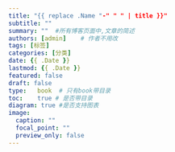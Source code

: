 ```yaml
---
title: "{{ replace .Name "-" " " | title }}"
subtitle: ""
summary: ""  #所有博客页面中,文章的简述
authors: [admin]	# 作者不用改
tags: [标签]
categories: [分类]
date: {{ .Date }}
lastmod: {{ .Date }}
featured: false
draft: false
type:	book  # 只有book带目录
toc:	true # 是否带目录
diagram: true #是否支持图表
image:
  caption: ""
  focal_point: ""
  preview_only: false
---
```

